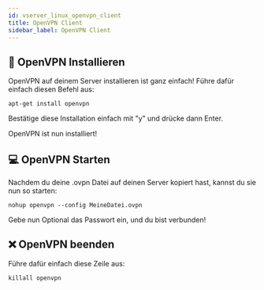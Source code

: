 ```yaml
---
id: vserver_linux_openvpn_client
title: OpenVPN Client
sidebar_label: OpenVPN Client
---
```


## 💾 OpenVPN Installieren

OpenVPN auf deinem Server installieren ist ganz einfach! Führe dafür einfach diesen Befehl aus:

```apt-get install openvpn```

Bestätige diese Installation einfach mit "y" und drücke dann Enter.

OpenVPN ist nun installiert!

## 💻 OpenVPN Starten

Nachdem du deine .ovpn Datei auf deinen Server kopiert hast, kannst du sie nun so starten:

```nohup openvpn --config MeineDatei.ovpn```

Gebe nun Optional das Passwort ein, und du bist verbunden!

## ❌ OpenVPN beenden

Führe dafür einfach diese Zeile aus:

```killall openvpn```
